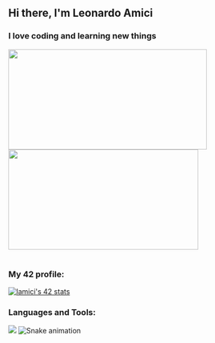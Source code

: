 ## Hi there, I'm Leonardo Amici
### I love coding and learning new things

<table>
    <tr>
        <a href="https://github.com/leonardoamici">
            <img src="https://awesome-github-stats.azurewebsites.net/user-stats/leonardoamici?cardType=level&theme=tokyonight" width="397" height="200">
        </a> 
        <a href="https://github.com/leonardoamici?tab=repositories">
            <img src="https://github-readme-stats.vercel.app/api/top-langs/?username=leonardoamici&hide=swift,roff,perl&layout=compact&theme=tokyonight" width="380" height="200">
        </a>
    </tr>
</table>

### My 42 profile:
<a href="https://github.com/oakoudad/badge42"><img src="https://badge.mediaplus.ma/starryblue/lamici?1337Badge=off&UM6P=off" alt="lamici's 42 stats" /></a>

### Languages and Tools:
<p align="left">
    <img src="https://skillicons.dev/icons?i=linux,c,cpp,bash,vscode,vim,git"/>
<img src="https://raw.githubusercontent.com/leonardoamici/leonardoamici/output/snake.svg" alt="Snake animation" />
